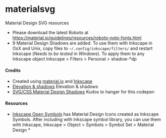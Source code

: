 # materialsvg
Material Design SVG resources


* Please download the latest Roboto at
https://material.io/guidelines/resources/roboto-noto-fonts.html
* 9 Material Design Shadows are added. To use them with Inkscape in OsX and Unix, copy files to 
`~/.config/inkscape/filters/` and restart Inkscape (*Needs to be tested in Windows*). To apply them to any Inkscape object Inkscape > Filters > Personal > shadow-*dp 



#### Credits
 * Created using [material.io](https://material.io/resources) and [Inkscape](https://inkscape.org/en/)
 * [Elevation & shadows](https://material.io/guidelines/material-design/elevation-shadows.html#elevation-shadows-elevation-android) Elevation & shadows
 * [SVG/CSS Material Design Shadows](http://codepen.io/hanger/pen/yOGvQp) Kudos to hanger for this codepen

#### Resources
* [Inkscape Open Symbols](https://github.com/Xaviju/inkscape-open-symbols) has Material Design Icons created as Inkscape Symbols. After including with Inkscape symbol library, you can use them with Inkscape, Inkscape > Object > Symbols > Symbol Set > Material Design *


